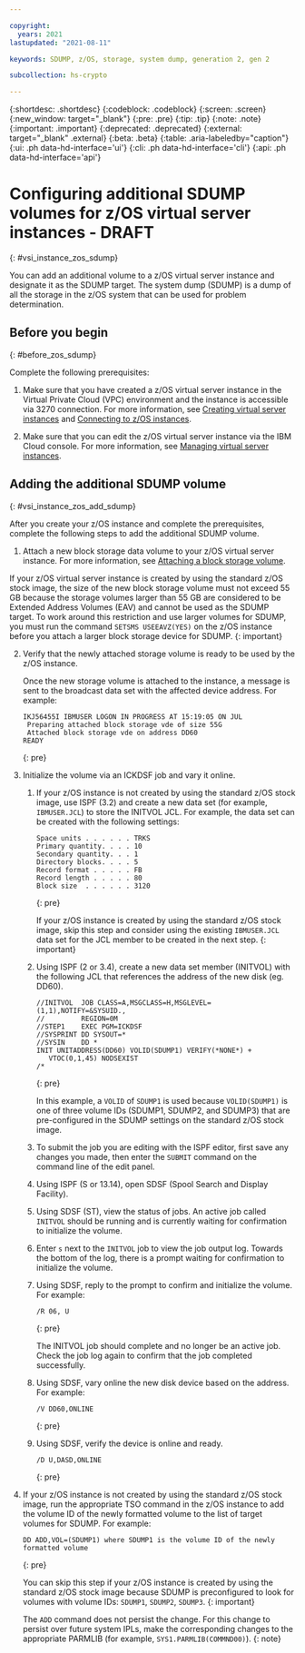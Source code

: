 ```yaml
---

copyright:
  years: 2021
lastupdated: "2021-08-11"

keywords: SDUMP, z/OS, storage, system dump, generation 2, gen 2

subcollection: hs-crypto

---
```


{:shortdesc: .shortdesc}
{:codeblock: .codeblock}
{:screen: .screen}
{:new_window: target="_blank"}
{:pre: .pre}
{:tip: .tip}
{:note: .note}
{:important: .important}
{:deprecated: .deprecated}
{:external: target="_blank" .external}
{:beta: .beta}
{:table: .aria-labeledby="caption"}
{:ui: .ph data-hd-interface='ui'}
{:cli: .ph data-hd-interface='cli'}
{:api: .ph data-hd-interface='api'}

# Configuring additional SDUMP volumes for z/OS virtual server instances - DRAFT
{: #vsi_instance_zos_sdump}

You can add an additional volume to a z/OS virtual server instance and designate it as the SDUMP target. The system dump (SDUMP) is a dump of all the storage in the z/OS system that can be used for problem determination.

## Before you begin
{: #before_zos_sdump}

Complete the following prerequisites:

1. Make sure that you have created a z/OS virtual server instance in the Virtual Private Cloud (VPC) environment and the instance is accessible via 3270 connection. For more information, see [Creating virtual server instances](docs/vpc?topic=vpc-creating-virtual-servers) and [Connecting to z/OS instances](/docs/vpc?topic=vpc-vsi_is_connecting_zos).

2. Make sure that you can edit the z/OS virtual server instance via the IBM Cloud console. For more information, see [Managing virtual server instances](docs/vpc?topic=vpc-managing-virtual-server-instances&interface=ui).


## Adding the additional SDUMP volume
{: #vsi_instance_zos_add_sdump}

After you create your z/OS instance and complete the prerequisites, complete the following steps to add the additional SDUMP volume.

1. Attach a new block storage data volume to your z/OS virtual server instance. For more information, see [Attaching a block storage volume](/docs/vpc?topic=vpc-attaching-block-storage&interface=ui).

  If your z/OS virtual server instance is created by using the standard z/OS stock image, the size of the new block storage volume must not exceed 55 GB because the storage volumes larger than 55 GB are considered to be Extended Address Volumes (EAV) and cannot be used as the SDUMP target.  To work around this restriction and use larger volumes for SDUMP, you must run the command `SETSMS USEEAVZ(YES)` on the z/OS instance before you attach a larger block storage device for SDUMP.
  {: important}

2. Verify that the newly attached storage volume is ready to be used by the z/OS instance.

   Once the new storage volume is attached to the instance, a message is sent to the broadcast data set with the affected device address. For example:

   ```
   IKJ56455I IBMUSER LOGON IN PROGRESS AT 15:19:05 ON JUL
    Preparing attached block storage vde of size 55G    
    Attached block storage vde on address DD60           
   READY
   ```
   {: pre}

3. Initialize the volume via an ICKDSF job and vary it online.

    1. If your z/OS instance is not created by using the standard z/OS stock image, use ISPF (3.2) and create a new data set (for example, `IBMUSER.JCL`) to store the INITVOL JCL. For example, the data set can be created with the following settings:

       ```
       Space units . . . . . . TRKS
       Primary quantity. . . . 10
       Secondary quantity. . . 1
       Directory blocks. . . . 5
       Record format . . . . . FB
       Record length . . . . . 80
       Block size  . . . . . . 3120
       ```
       {: pre}

       If your z/OS instance is created by using the standard z/OS stock image, skip this step and consider using the existing `IBMUSER.JCL` data set for the JCL member to be created in the next step.
       {: important}

    2. Using ISPF (2 or 3.4), create a new data set member (INITVOL) with the following JCL that references the address of the new disk (eg. DD60).

       ```
       //INITVOL  JOB CLASS=A,MSGCLASS=H,MSGLEVEL=(1,1),NOTIFY=&SYSUID.,
       //         REGION=0M                                                  
       //STEP1    EXEC PGM=ICKDSF                         
       //SYSPRINT DD SYSOUT=*                                      
       //SYSIN    DD *                                             
       INIT UNITADDRESS(DD60) VOLID(SDUMP1) VERIFY(*NONE*) +
          VTOC(0,1,45) NODSEXIST
       /*
       ```
       {: pre}

       In this example, a `VOLID` of `SDUMP1` is used because `VOLID(SDUMP1)` is one of three volume IDs (SDUMP1, SDUMP2, and SDUMP3) that are pre-configured in the SDUMP settings on the standard z/OS stock image.

    3. To submit the job you are editing with the ISPF editor, first save any changes you made, then enter the `SUBMIT` command on the command line of the edit panel.

    4. Using ISPF (S or 13.14), open SDSF (Spool Search and Display Facility).

    5. Using SDSF (ST), view the status of jobs. An active job called `INITVOL` should be running and is currently waiting for confirmation to initialize the volume.

    6. Enter `s` next to the `INITVOL` job to view the job output log. Towards the bottom of the log, there is a prompt waiting for confirmation to initialize the volume.

    7. Using SDSF, reply to the prompt to confirm and initialize the volume. For example:

       ```
       /R 06, U
       ```
       {: pre}

       The INITVOL job should complete and no longer be an active job. Check the job log again to confirm that the job completed successfully.

    8. Using SDSF, vary online the new disk device based on the address. For example:

       ```
       /V DD60,ONLINE
       ```
       {: pre}

    9. Using SDSF, verify the device is online and ready.

       ```
       /D U,DASD,ONLINE
       ```
       {: pre}

4. If your z/OS instance is not created by using the standard z/OS stock image, run the appropriate TSO command in the z/OS instance to add the volume ID of the newly formatted volume to the list of target volumes for SDUMP. For example:

   ```
   DD ADD,VOL=(SDUMP1) where SDUMP1 is the volume ID of the newly formatted volume
   ```
   {: pre}

   You can skip this step if your z/OS instance is created by using the standard z/OS stock image because SDUMP is preconfigured to look for volumes with volume IDs: `SDUMP1`, `SDUMP2`, `SDUMP3`.
   {: important}

   The `ADD` command does not persist the change. For this change to persist over future system IPLs, make the corresponding changes to the appropriate PARMLIB (for example, `SYS1.PARMLIB(COMMND00)`).
   {: note}

